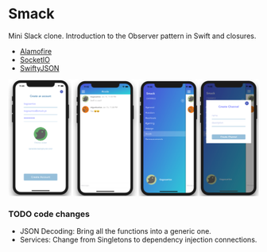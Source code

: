 # Smack

Mini Slack clone. Introduction to the Observer pattern in Swift and closures.

* [Alamofire](https://github.com/Alamofire/Alamofire)
* [SocketIO](https://github.com/socketio/socket.io-client-swift)
* [SwiftyJSON](https://github.com/SwiftyJSON/SwiftyJSON)

![Screenshots](https://github.com/TiagoSantosSilva/Smack/blob/master/Screenshots/Smack.png)


### TODO code changes

* JSON Decoding: Bring all the functions into a generic one.
* Services: Change from Singletons to dependency injection connections.

